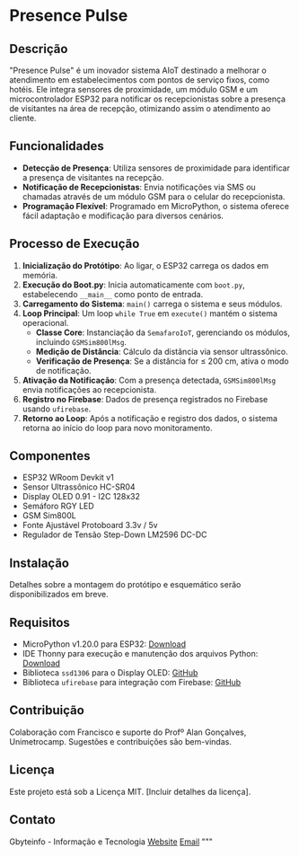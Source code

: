 # Presence Pulse

## Descrição
"Presence Pulse" é um inovador sistema AIoT destinado a melhorar o atendimento em estabelecimentos com pontos de serviço fixos, como hotéis. Ele integra sensores de proximidade, um módulo GSM e um microcontrolador ESP32 para notificar os recepcionistas sobre a presença de visitantes na área de recepção, otimizando assim o atendimento ao cliente.

## Funcionalidades
- **Detecção de Presença**: Utiliza sensores de proximidade para identificar a presença de visitantes na recepção.
- **Notificação de Recepcionistas**: Envia notificações via SMS ou chamadas através de um módulo GSM para o celular do recepcionista.
- **Programação Flexível**: Programado em MicroPython, o sistema oferece fácil adaptação e modificação para diversos cenários.

## Processo de Execução
1. **Inicialização do Protótipo**: Ao ligar, o ESP32 carrega os dados em memória.
2. **Execução do Boot.py**: Inicia automaticamente com `boot.py`, estabelecendo `__main__` como ponto de entrada.
3. **Carregamento do Sistema**: `main()` carrega o sistema e seus módulos.
4. **Loop Principal**: Um loop `while True` em `execute()` mantém o sistema operacional.
   - **Classe Core**: Instanciação da `SemafaroIoT`, gerenciando os módulos, incluindo `GSMSim800lMsg`.
   - **Medição de Distância**: Cálculo da distância via sensor ultrassônico.
   - **Verificação de Presença**: Se a distância for ≤ 200 cm, ativa o modo de notificação.
5. **Ativação da Notificação**: Com a presença detectada, `GSMSim800lMsg` envia notificações ao recepcionista.
6. **Registro no Firebase**: Dados de presença registrados no Firebase usando `ufirebase`.
7. **Retorno ao Loop**: Após a notificação e registro dos dados, o sistema retorna ao início do loop para novo monitoramento.

## Componentes
- ESP32 WRoom Devkit v1
- Sensor Ultrassônico HC-SR04
- Display OLED 0.91 - I2C 128x32
- Semáforo RGY LED
- GSM Sim800L
- Fonte Ajustável Protoboard 3.3v / 5v
- Regulador de Tensão Step-Down LM2596 DC-DC

## Instalação
Detalhes sobre a montagem do protótipo e esquemático serão disponibilizados em breve.

## Requisitos
- MicroPython v1.20.0 para ESP32: [Download](https://micropython.org/download/ESP32_GENERIC/)
- IDE Thonny para execução e manutenção dos arquivos Python: [Download](https://thonny.org/)
- Biblioteca `ssd1306` para o Display OLED: [GitHub](https://github.com/stlehmann/micropython-ssd1306/blob/master/ssd1306.py)
- Biblioteca `ufirebase` para integração com Firebase: [GitHub](https://github.com/ckoever/micropython-firebase-realtime-database)

## Contribuição
Colaboração com Francisco e suporte do Profº Alan Gonçalves, Unimetrocamp. Sugestões e contribuições são bem-vindas.

## Licença
Este projeto está sob a Licença MIT. [Incluir detalhes da licença].

## Contato
Gbyteinfo - Informação e Tecnologia
[Website](https://gbyteinfo.com.br)
[Email](mailto:gbyteinfohorto@gmail.com)
"""